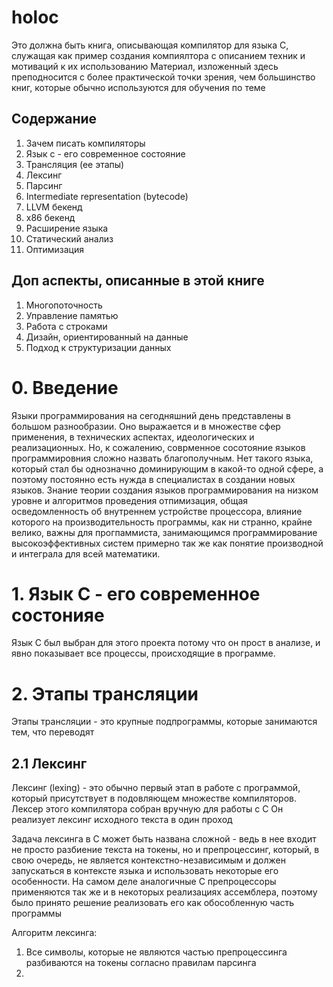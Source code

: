 # holoc

Это должна быть книга, описывающая компилятор для языка С, служащая как пример создания компиялтора с описанием техник и мотиваций к их использованию
Материал, изложенный здесь преподносится с более практической точки зрения, чем большинство книг, которые обычно используются для обучения по теме

## Содержание 

1. Зачем писать компиляторы
2. Язык с - его современное состояние
3. Трансляция (ее этапы)
4. Лексинг
5. Парсинг
6. Intermediate representation (bytecode)
7. LLVM бекенд
8. x86 бекенд
9. Расширение языка
10. Статический анализ
11. Оптимизация

## Доп аспекты, описанные в этой книге

1. Многопоточность
2. Управление памятью
3. Работа с строками
4. Дизайн, ориентированный на данные
5. Подход к структуризации данных

# 0. Введение

Языки программирования на сегодняшний день представлены в большом разнообразии. Оно выражается и в множестве сфер применения, в технических аспектах, идеологических и реализационных. 
Но, к сожалению, соврменное сосотояние языков программировния сложно назвать благополучным. Нет такого языка, который стал бы однозначно доминирующим в какой-то одной сфере, а поэтому постоянно есть нужда в специалистах в создании новых языков. 
Знание теории создания языков программирования на низком уровне и алгоритмов проведения отпимизация, общая осведомленность об внутреннем устройстве процессора, влияние которого на производительность программы, как ни странно, крайне велико, важны для прогпаммиста, занимающимся программирование высокоэффективных систем примерно так же как понятие производной и интеграла для всей математики.

# 1. Язык С - его современное состонияе
Язык С был выбран для этого проекта потому что он прост в анализе, и явно показывает все процессы, происходящие в программе.


# 2. Этапы трансляции
Этапы трансляции - это крупные подпрограммы, которые занимаются тем, что переводят 
## 2.1 Лексинг
Лексинг (lexing) - это обычно первый этап в работе с программой, который присутствует в подовляющем множестве компиляторов.
Лексер этого компилятора собран вручную для работы с С
Он реализует лексинг исходного текста в один проход

Задача лексинга в С может быть названа сложной - ведь в нее входит не просто разбиение текста на токены, но и препроцессинг, который, в свою очередь, не является контекстно-независимым и должен запускаться в контексте языка и использовать некоторые его особенности.
На самом деле аналогичные С препроцессоры применяются так же и в некоторых реализациях ассемблера, поэтому было принято решение реализовать его как обособленную часть программы

Алгоритм лексинга:
1) Все символы, которые не являются частью препроцессинга разбиваются на токены согласно правилам парсинга
2) 
